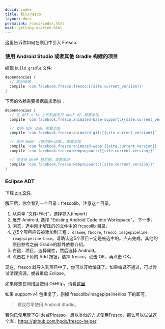 ```yaml
---
docid: index
title: 引入Fresco
layout: docs
permalink: /docs/index.html
next: getting-started.html
---
```


这里告诉你如何在项目中引入 Fresco.

### 使用 Android Studio 或者其他 Gradle 构建的项目

编辑 `build.gradle` 文件:

```groovy
dependencies {
  // 其他依赖
  compile 'com.facebook.fresco:fresco:{{site.current_version}}'
}
```

下面的依赖需要根据需求添加：

```groovy
dependencies {
  // 在 API < 14 上的机器支持 WebP 时，需要添加
  compile 'com.facebook.fresco:animated-base-support:{{site.current_version}}'

  // 支持 GIF 动图，需要添加
  compile 'com.facebook.fresco:animated-gif:{{site.current_version}}'

  // 支持 WebP （静态图+动图），需要添加
  compile 'com.facebook.fresco:animated-webp:{{site.current_version}}'
  compile 'com.facebook.fresco:webpsupport:{{site.current_version}}'

  // 仅支持 WebP 静态图，需要添加
  compile 'com.facebook.fresco:webpsupport:{{site.current_version}}'
}
```

### Eclipse ADT

下载 [zip 文件](https://github.com/facebook/fresco/releases/download/v{{site.current_version}}/frescolib-v{{site.current_version}}.zip).

解压后，你会看到一个目录：frescolib，注意这个目录。

1. 从菜单 “文件(File)”，选择导入(Import)
2. 展开 Android, 选择 "Existing Android Code into Workspace"， 下一步。
3. 浏览，选中刚才解压的的文件中的 frescolib 目录。
4. 这5个项目应该被添加到工程： `drawee`, `fbcore`, `fresco`, `imagepipeline`, `imagepipeline-base`。请确认这5个项目一定是被选中的。点击完成。其他的项目参考之前 Gradle的额外依赖介绍。
5. 右键，项目，选择属性，然后选择 Android。
6. 点击右下角的 Add 按钮，选择 fresco，点击 OK，再点击 OK。


现在，fresco 就导入到项目中了，你可以开始编译了。如果编译不通过，可以尝试清理资源，或者重启 Eclipse。

如果你想在网络层使用 OkHttp，请看[这里](using-other-network-layers.html#_).

如果 support-v4 包重复了，删掉 frescolib/imagepipeline/libs 下的即可。

> 建议尽早使用 Android Studio。

若你已使用管了Glide或Picasso，想以类似的方式使用Fresco，那么可以试试这个库：https://github.com/hpdx/fresco-helper




